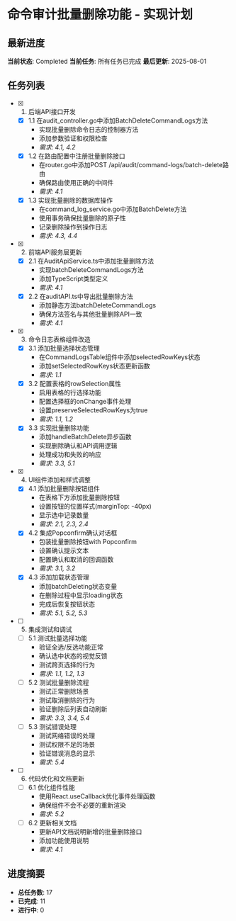 # 命令审计批量删除功能 - 实现计划

## 最新进度
**当前状态**: Completed
**当前任务**: 所有任务已完成
**最后更新**: 2025-08-01

## 任务列表

- [x] 1. 后端API接口开发
  - [x] 1.1 在audit_controller.go中添加BatchDeleteCommandLogs方法
    - 实现批量删除命令日志的控制器方法
    - 添加参数验证和权限检查
    - _需求: 4.1, 4.2_
  - [x] 1.2 在路由配置中注册批量删除接口
    - 在router.go中添加POST /api/audit/command-logs/batch-delete路由
    - 确保路由使用正确的中间件
    - _需求: 4.1_
  - [x] 1.3 实现批量删除的数据库操作
    - 在command_log_service.go中添加BatchDelete方法
    - 使用事务确保批量删除的原子性
    - 记录删除操作到操作日志
    - _需求: 4.3, 4.4_

- [x] 2. 前端API服务层更新
  - [x] 2.1 在AuditApiService.ts中添加批量删除方法
    - 实现batchDeleteCommandLogs方法
    - 添加TypeScript类型定义
    - _需求: 4.1_
  - [x] 2.2 在auditAPI.ts中导出批量删除方法
    - 添加静态方法batchDeleteCommandLogs
    - 确保方法签名与其他批量删除API一致
    - _需求: 4.1_

- [x] 3. 命令日志表格组件改造
  - [x] 3.1 添加批量选择状态管理
    - 在CommandLogsTable组件中添加selectedRowKeys状态
    - 添加setSelectedRowKeys状态更新函数
    - _需求: 1.1_
  - [x] 3.2 配置表格的rowSelection属性
    - 启用表格的行选择功能
    - 配置选择框的onChange事件处理
    - 设置preserveSelectedRowKeys为true
    - _需求: 1.1, 1.2_
  - [x] 3.3 实现批量删除功能
    - 添加handleBatchDelete异步函数
    - 实现删除确认和API调用逻辑
    - 处理成功和失败的响应
    - _需求: 3.3, 5.1_

- [x] 4. UI组件添加和样式调整
  - [x] 4.1 添加批量删除按钮组件
    - 在表格下方添加批量删除按钮
    - 设置按钮的位置样式(marginTop: -40px)
    - 显示选中记录数量
    - _需求: 2.1, 2.3, 2.4_
  - [x] 4.2 集成Popconfirm确认对话框
    - 包装批量删除按钮with Popconfirm
    - 设置确认提示文本
    - 配置确认和取消的回调函数
    - _需求: 3.1, 3.2_
  - [x] 4.3 添加加载状态管理
    - 添加batchDeleting状态变量
    - 在删除过程中显示loading状态
    - 完成后恢复按钮状态
    - _需求: 5.1, 5.2, 5.3_

- [ ] 5. 集成测试和调试
  - [ ] 5.1 测试批量选择功能
    - 验证全选/反选功能正常
    - 确认选中状态的视觉反馈
    - 测试跨页选择的行为
    - _需求: 1.1, 1.2, 1.3_
  - [ ] 5.2 测试批量删除流程
    - 测试正常删除场景
    - 测试取消删除的行为
    - 验证删除后列表自动刷新
    - _需求: 3.3, 3.4, 5.4_
  - [ ] 5.3 测试错误处理
    - 测试网络错误的处理
    - 测试权限不足的场景
    - 验证错误消息的显示
    - _需求: 5.4_

- [ ] 6. 代码优化和文档更新
  - [ ] 6.1 优化组件性能
    - 使用React.useCallback优化事件处理函数
    - 确保组件不会不必要的重新渲染
    - _需求: 5.2_
  - [ ] 6.2 更新相关文档
    - 更新API文档说明新增的批量删除接口
    - 添加功能使用说明
    - _需求: 4.1_

## 进度摘要
- **总任务数**: 17
- **已完成**: 11
- **进行中**: 0